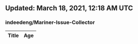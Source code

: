 ## Updated: March 18, 2021, 12:18 AM UTC


### indeedeng/Mariner-Issue-Collector
|**Title**|**Age**|
|:----|:----|